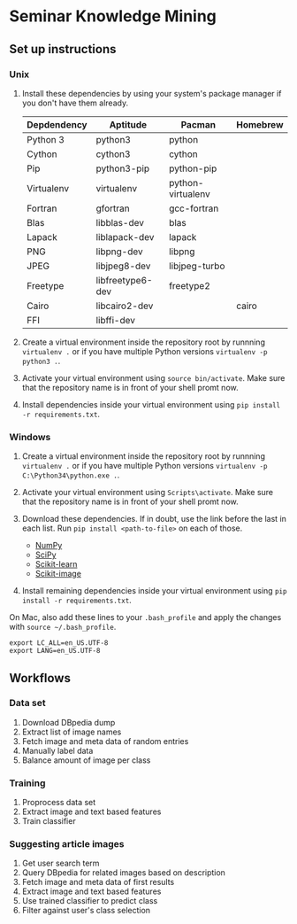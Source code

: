 Seminar Knowledge Mining
========================

Set up instructions
-------------------

### Unix

1. Install these dependencies by using your system's package manager if you
don't have them already.

    | Depdendency |     Aptitude     |       Pacman      | Homebrew |
    | ----------- | ---------------- | ----------------- | -------- |
    | Python 3    | python3          | python            |          |
    | Cython      | cython3          | cython            |          |
    | Pip         | python3-pip      | python-pip        |          |
    | Virtualenv  | virtualenv       | python-virtualenv |          |
    | Fortran     | gfortran         | gcc-fortran       |          |
    | Blas        | libblas-dev      | blas              |          |
    | Lapack      | liblapack-dev    | lapack            |          |
    | PNG         | libpng-dev       | libpng            |          |
    | JPEG        | libjpeg8-dev     | libjpeg-turbo     |          |
    | Freetype    | libfreetype6-dev | freetype2         |          |
    | Cairo       | libcairo2-dev    |                   | cairo    |
    | FFI         | libffi-dev       |                   |          |

2. Create a virtual environment inside the repository root by runnning
`virtualenv .` or if you have multiple Python versions `virtualenv -p python3
.`.
3. Activate your virtual environment using `source bin/activate`. Make sure
that the repository name is in front of your shell promt now.
4. Install dependencies inside your virtual environment using `pip install -r
requirements.txt`.

### Windows

1. Create a virtual environment inside the repository root by runnning
`virtualenv .` or if you have multiple Python versions `virtualenv -p
C:\Python34\python.exe .`.
2. Activate your virtual environment using `Scripts\activate`. Make sure that
the repository name is in front of your shell promt now.
3. Download these dependencies. If in doubt, use the link before the last in
each list. Run `pip install <path-to-file>` on each of those.

    - [NumPy](http://www.lfd.uci.edu/~gohlke/pythonlibs/#numpy)
    - [SciPy](http://www.lfd.uci.edu/~gohlke/pythonlibs/#scipy)
    - [Scikit-learn](http://www.lfd.uci.edu/~gohlke/pythonlibs/#scikit-learn)
    - [Scikit-image](http://www.lfd.uci.edu/~gohlke/pythonlibs/#scikit-image)

4. Install remaining dependencies inside your virtual environment using `pip
install -r requirements.txt`.

On Mac, also add these lines to your `.bash_profile` and apply the changes
with `source ~/.bash_profile`.

```
export LC_ALL=en_US.UTF-8
export LANG=en_US.UTF-8
```

Workflows
---------

### Data set

1. Download DBpedia dump
2. Extract list of image names
3. Fetch image and meta data of random entries
4. Manually label data
5. Balance amount of image per class

### Training

1. Proprocess data set
2. Extract image and text based features
3. Train classifier

### Suggesting article images

1. Get user search term
2. Query DBpedia for related images based on description
3. Fetch image and meta data of first results
4. Extract image and text based features
5. Use trained classifier to predict class
6. Filter against user's class selection
